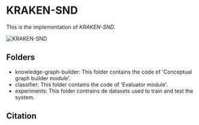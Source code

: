 # KRAKEN-SND

This is the implementation of *KRAKEN-SND*.

![KRAKEN-SND](https://github.com/URJCDSLab/KRAKEN-SND/blob/master/figures/architecture_diagram.png)

## Folders

* knowledge-graph-builder: This folder contains the code of 'Conceptual graph builder module'.
* classifier: This folder contains the code of 'Evaluator module'.
* experiments: This folder contrains de datasets used to train and test the system.

## Citation
